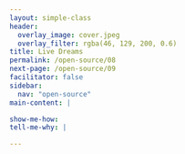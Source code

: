 ```yaml
---
layout: simple-class
header:
  overlay_image: cover.jpeg
  overlay_filter: rgba(46, 129, 200, 0.6)
title: Live Dreams
permalink: /open-source/08
next-page: /open-source/09
facilitator: false
sidebar:
  nav: "open-source"
main-content: |

show-me-how:
tell-me-why: |

---
```

